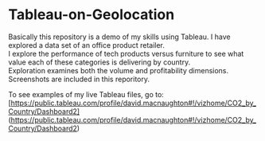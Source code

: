 # Tableau-on-Geolocation

Basically this repository is a demo of my skills using Tableau. I have explored a data set of an office product retailer.  
I explore the performance of tech products versus furniture to see what value each of these categories is delivering by country.  
Exploration examines both the volume and profitability dimensions. Screenshots are included in this reporitory. 

To see examples of my live Tableau files, go to:
[https://public.tableau.com/profile/david.macnaughton#!/vizhome/CO2_by_Country/Dashboard2] (https://public.tableau.com/profile/david.macnaughton#!/vizhome/CO2_by_Country/Dashboard2)
